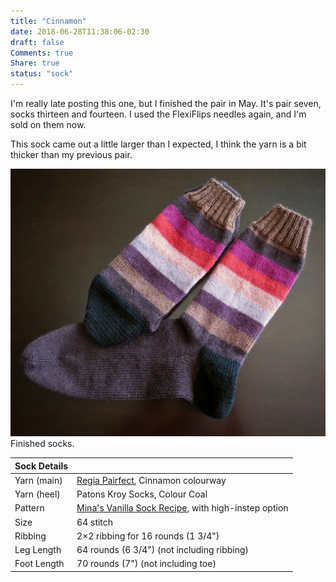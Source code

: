 ```yaml
---
title: "Cinnamon"
date: 2018-06-28T11:38:06-02:30
draft: false
Comments: true
Share: true
status: "sock"
---
```


I'm really late posting this one, but I finished the pair in May. It's pair seven, socks thirteen and fourteen. I used the FlexiFlips needles again, and I'm sold on them now.

This sock came out a little larger than I expected, I think the yarn is a bit thicker than my previous pair.

![Photo](/post/cinnamon/cinnamon.jpg) Finished socks.

| Sock Details |                                                                                                                           |
|--------------|---------------------------------------------------------------------------------------------------------------------------|
| Yarn (main)  | [Regia Pairfect](https://www.ravelry.com/yarns/library/schachenmayr-regia-pairfect), Cinnamon colourway                   |
| Yarn (heel)  | Patons Kroy Socks, Colour Coal                                                                                            |
| Pattern      | [Mina's Vanilla Sock Recipe](https://www.ravelry.com/patterns/library/minas-vanilla-sock-recipe), with high-instep option |
| Size         | 64 stitch                                                                                                                 |
| Ribbing      | 2×2 ribbing for 16 rounds (1 3/4")                                                                                        |
| Leg Length   | 64 rounds (6 3/4") (not including ribbing)                                                                                |
| Foot Length  | 70 rounds (7") (not including toe)                                                                                        |
